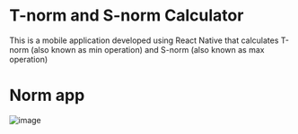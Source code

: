 # T-norm and S-norm Calculator

This is a mobile application developed using React Native that calculates T-norm (also known as min operation) and S-norm (also known as max operation)
# Norm app
![image](https://github.com/serhiidankovych/fuzzy-norm/assets/90717067/5c40343b-9230-4e9b-ab2d-da34cf3ce0e6)
